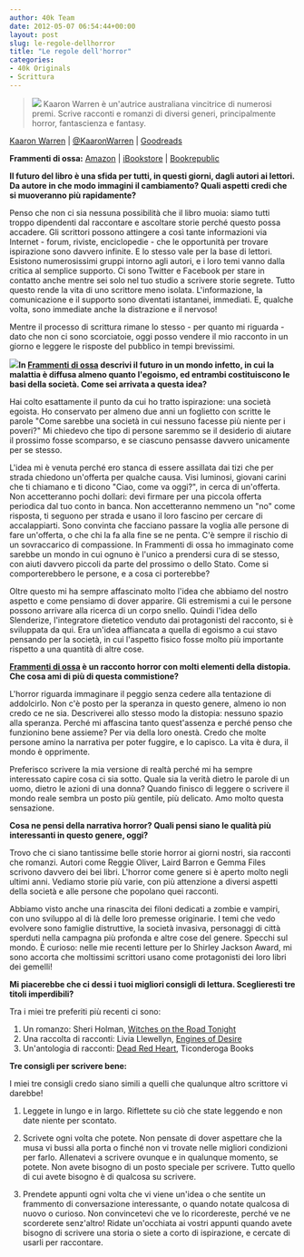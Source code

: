 ```yaml
---
author: 40k Team
date: 2012-05-07 06:54:44+00:00
layout: post
slug: le-regole-dellhorror
title: "Le regole dell'horror"
categories:
- 40k Originals
- Scrittura
---
```


> ![](http://www.40kbooks.com/wp-content/uploads/Schermata-2011-12-06-a-16.20.12.png) Kaaron Warren è un'autrice australiana vincitrice di numerosi premi. Scrive racconti e romanzi di diversi generi, principalmente horror, fantascienza e fantasy.

[Kaaron Warren](http://kaaronwarren.wordpress.com/) | [@KaaronWarren](https://twitter.com/#!/kaaronwarren) | [Goodreads](http://www.goodreads.com/author/show/1207458.Kaaron_Warren)

**Frammenti di ossa:** [Amazon](http://www.amazon.it/dp/B007W8O7NE) | [iBookstore](http://itunes.apple.com/it/book/frammenti-di-ossa/id524415141?mt=11) | [Bookrepublic](http://www.bookrepublic.it/book/9788865861011-frammenti-di-ossa/)


**Il futuro del libro è una sfida per tutti, in questi giorni, dagli autori ai lettori. Da autore in che modo immagini il cambiamento? Quali aspetti credi che si muoveranno più rapidamente?**

Penso che non ci sia nessuna possibilità che il libro muoia: siamo tutti troppo dipendenti dal raccontare e ascoltare storie perché questo possa accadere. Gli scrittori possono attingere a così tante informazioni via Internet - forum, riviste, enciclopedie - che le opportunità per trovare ispirazione sono davvero infinite. E lo stesso vale per la base di lettori. Esistono numerosissimi gruppi intorno agli autori, e i loro temi vanno dalla critica al semplice supporto. Ci sono Twitter e Facebook per stare in contatto anche mentre sei solo nel tuo studio a scrivere storie segrete. Tutto questo rende la vita di uno scrittore meno isolata. L'informazione, la comunicazione e il supporto sono diventati istantanei, immediati. E, qualche volta, sono immediate anche la distrazione e il nervoso!

Mentre il processo di scrittura rimane lo stesso - per quanto mi riguarda - dato che non ci sono scorciatoie, oggi posso vendere il mio racconto in un giorno e leggere le risposte del pubblico in tempi brevissimi.

**[![](http://40k.it/wp-content/uploads/2012/05/ossa_sito.jpg)](http://www.amazon.it/dp/B007W8O7NE)In [Frammenti di ossa](http://www.amazon.com/dp/B006JT8BHK) descrivi il futuro in un mondo infetto, in cui la malattia è diffusa almeno quanto l'egoismo, ed entrambi costituiscono le basi della società. Come sei arrivata a questa idea?**

Hai colto esattamente il punto da cui ho tratto ispirazione: una società egoista. Ho conservato per almeno due anni un foglietto con scritte le parole "Come sarebbe una società in cui nessuno facesse più niente per i poveri?" Mi chiedevo che tipo di persone saremmo se il desiderio di aiutare il prossimo fosse scomparso, e se ciascuno pensasse davvero unicamente per se stesso.

L'idea mi è venuta perché ero stanca di essere assillata dai tizi che per strada chiedono un'offerta per qualche causa. Visi luminosi, giovani carini che ti chiamano e ti dicono "Ciao, come va oggi?", in cerca di un'offerta. Non accetteranno pochi dollari: devi firmare per una piccola offerta periodica dal tuo conto in banca. Non accetteranno nemmeno un "no" come risposta, ti seguono per strada e usano il loro fascino per cercare di accalappiarti. Sono convinta che facciano passare la voglia alle persone di fare un'offerta, o che chi la fa alla fine se ne penta. C'è sempre il rischio di un sovraccarico di compassione. In Frammenti di ossa ho immaginato come sarebbe un mondo in cui ognuno è l'unico a prendersi cura di se stesso, con aiuti davvero piccoli da parte del prossimo o dello Stato. Come si comporterebbero le persone, e a cosa ci porterebbe?

Oltre questo mi ha sempre affascinato molto l'idea che abbiamo del nostro aspetto e come pensiamo di dover apparire. Gli estremismi a cui le persone possono arrivare alla ricerca di un corpo snello. Quindi l'idea dello Slenderize, l'integratore dietetico venduto dai protagonisti del racconto, si è sviluppata da qui. Era un'idea affiancata a quella di egoismo a cui stavo pensando per la società, in cui l'aspetto fisico fosse molto più importante rispetto a una quantità di altre cose.

**[Frammenti di ossa](http://www.amazon.com/dp/B006JT8BHK) è un racconto horror con molti elementi della distopia. Che cosa ami di più di questa commistione?**

L'horror riguarda immaginare il peggio senza cedere alla tentazione di addolcirlo. Non c'è posto per la speranza in questo genere, almeno io non credo ce ne sia. Descriverei allo stesso modo la distopia: nessuno spazio alla speranza. Perché mi affascina tanto quest'assenza e perché penso che funzionino bene assieme? Per via della loro onestà. Credo che molte persone amino la narrativa per poter fuggire, e lo capisco. La vita è dura, il mondo è opprimente.

Preferisco scrivere la mia versione di realtà perché mi ha sempre interessato capire cosa ci sia sotto. Quale sia la verità dietro le parole di un uomo, dietro le azioni di una donna? Quando finisco di leggere o scrivere il mondo reale sembra un posto più gentile, più delicato. Amo molto questa sensazione.

**Cosa ne pensi della narrativa horror? Quali pensi siano le qualità più interessanti in questo genere, oggi?**

Trovo che ci siano tantissime belle storie horror ai giorni nostri, sia racconti che romanzi. Autori come Reggie Oliver, Laird Barron e Gemma Files scrivono davvero dei bei libri. L'horror come genere si è aperto molto negli ultimi anni. Vediamo storie più varie, con più attenzione a diversi aspetti della società e alle persone che popolano quei racconti.

Abbiamo visto anche una rinascita dei filoni dedicati a zombie e vampiri, con uno sviluppo al di là delle loro premesse originarie. I temi che vedo evolvere sono famiglie distruttive, la società invasiva, personaggi di città sperduti nella campagna più profonda e altre cose del genere. Specchi sul mondo.
È curioso: nelle mie recenti letture per lo Shirley Jackson Award, mi sono accorta che moltissimi scrittori usano come protagonisti dei loro libri dei gemelli!

**Mi piacerebbe che ci dessi i tuoi migliori consigli di lettura. Sceglieresti tre titoli imperdibili?**

Tra i miei tre preferiti più recenti ci sono:

1. Un romanzo: Sheri Holman, [Witches on the Road Tonight](http://www.goodreads.com/book/show/9316890-witches-on-the-road-tonight)
2. Una raccolta di racconti: Livia Llewellyn, [Engines of Desire](http://www.goodreads.com/book/show/9147711-engines-of-desire)
3. Un'antologia di racconti: [Dead Red Heart](http://www.goodreads.com/book/show/11094693-dead-red-heart), Ticonderoga Books

**Tre consigli per scrivere bene:**

I miei tre consigli credo siano simili a quelli che qualunque altro scrittore vi darebbe!

1. Leggete in lungo e in largo. Riflettete su ciò che state leggendo e non date niente per scontato.

2. Scrivete ogni volta che potete. Non pensate di dover aspettare che la musa vi bussi alla porta o finché non vi trovate nelle migliori condizioni per farlo. Allenatevi a scrivere ovunque e in qualunque momento, se potete. Non avete bisogno di un posto speciale per scrivere. Tutto quello di cui avete bisogno è di qualcosa su scrivere.

3. Prendete appunti ogni volta che vi viene un'idea o che sentite un frammento di conversazione interessante, o quando notate qualcosa di nuovo o curioso. Non convincetevi che ve lo ricordereste, perché ve ne scorderete senz'altro! Ridate un'occhiata ai vostri appunti quando avete bisogno di scrivere una storia o siete a corto di ispirazione, e cercate di usarli per raccontare.
